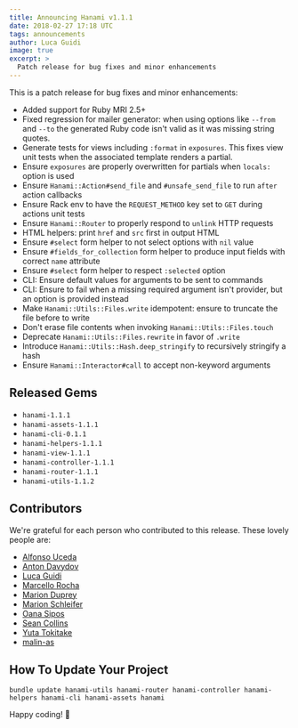 ```yaml
---
title: Announcing Hanami v1.1.1
date: 2018-02-27 17:18 UTC
tags: announcements
author: Luca Guidi
image: true
excerpt: >
  Patch release for bug fixes and minor enhancements
---
```


This is a patch release for bug fixes and minor enhancements:

- Added support for Ruby MRI 2.5+
- Fixed regression for mailer generator: when using options like `--from` and `--to` the generated Ruby code isn't valid as it was missing string quotes.
- Generate tests for views including `:format` in `exposures`. This fixes view unit tests when the associated template renders a partial.
- Ensure `exposures` are properly overwritten for partials when `locals:` option is used
- Ensure `Hanami::Action#send_file` and `#unsafe_send_file` to run `after` action callbacks
- Ensure Rack env to have the `REQUEST_METHOD` key set to `GET` during actions unit tests
- Ensure `Hanami::Router` to properly respond to `unlink` HTTP requests
- HTML helpers: print `href` and `src` first in output HTML
- Ensure `#select` form helper to not select options with `nil` value
- Ensure `#fields_for_collection` form helper to produce input fields with correct `name` attribute
- Ensure `#select` form helper to respect `:selected` option
- CLI: Ensure default values for arguments to be sent to commands
- CLI: Ensure to fail when a missing required argument isn't provider, but an option is provided instead
- Make `Hanami::Utils::Files.write` idempotent: ensure to truncate the file before to write
- Don't erase file contents when invoking `Hanami::Utils::Files.touch`
- Deprecate `Hanami::Utils::Files.rewrite` in favor of `.write`
- Introduce `Hanami::Utils::Hash.deep_stringify` to recursively stringify a hash
- Ensure `Hanami::Interactor#call` to accept non-keyword arguments

## Released Gems

- `hanami-1.1.1`
- `hanami-assets-1.1.1`
- `hanami-cli-0.1.1`
- `hanami-helpers-1.1.1`
- `hanami-view-1.1.1`
- `hanami-controller-1.1.1`
- `hanami-router-1.1.1`
- `hanami-utils-1.1.2`

## Contributors

We're grateful for each person who contributed to this release. These lovely people are:

- [Alfonso Uceda](https://github.com/AlfonsoUceda)
- [Anton Davydov](https://github.com/davydovanton)
- [Luca Guidi](https://github.com/jodosha)
- [Marcello Rocha](https://github.com/mereghost)
- [Marion Duprey](https://github.com/TiteiKo)
- [Marion Schleifer](https://github.com/marionschleifer)
- [Oana Sipos](https://github.com/oana-sipos)
- [Sean Collins](https://github.com/cllns)
- [Yuta Tokitake](https://github.com/tokichie)
- [malin-as](https://github.com/malin-as)

## How To Update Your Project

`bundle update hanami-utils hanami-router hanami-controller hanami-helpers hanami-cli hanami-assets hanami`

Happy coding! 🌸
